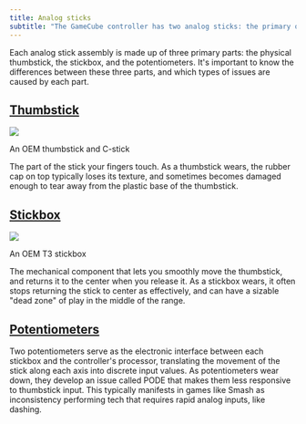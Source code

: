 ```yaml
---
title: Analog sticks
subtitle: "The GameCube controller has two analog sticks: the primary one on the left, and the C-stick on the right."
---
```


Each analog stick assembly is made up of three primary parts: the physical thumbstick, the stickbox, and the potentiometers. It's important to know the differences between these three parts, and which types of issues are caused by each part.

## [Thumbstick](sticks/thumbsticks)

<aside>
  <a href="./sticks/images/oem-thumbsticks.jpg">
    <img src="./sticks/images/oem-thumbsticks-thumb.jpg">
  </a>
  <p>An OEM thumbstick and C-stick</p>
</aside>

The part of the stick your fingers touch. As a thumbstick wears, the rubber cap on top typically loses its texture, and sometimes becomes damaged enough to tear away from the plastic base of the thumbstick.

## [Stickbox](sticks/stickboxes)

<aside>
  <a href="./sticks/images/t3-stickbox.jpg">
    <img src="./sticks/images/t3-stickbox-thumb.jpg">
  </a>
  <p>An OEM T3 stickbox</p>
</aside>

The mechanical component that lets you smoothly move the thumbstick, and returns it to the center when you release it. As a stickbox wears, it often stops returning the stick to center as effectively, and can have a sizable "dead zone" of play in the middle of the range.

## [Potentiometers](sticks/pots)

Two potentiometers serve as the electronic interface between each stickbox and the controller's processor, translating the movement of the stick along each axis into discrete input values. As potentiometers wear down, they develop an issue called PODE that makes them less responsive to thumbstick input. This typically manifests in games like Smash as inconsistency performing tech that requires rapid analog inputs, like dashing.
